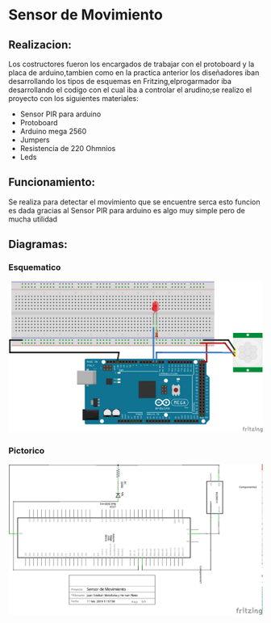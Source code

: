 # Sensor de Movimiento
## Realizacion:
Los costructores fueron los encargados de trabajar con el protoboard y la placa de arduino,tambien como en la practica anterior los diseñadores iban desarrollando los tipos de esquemas en Fritzing,elprogarmador iba desarrollando el codigo con el cual iba a controlar el arudino;se realizo el proyecto con los siguientes materiales:
+ Sensor PIR para arduino
+ Protoboard
+ Arduino mega 2560
+ Jumpers
+ Resistencia de 220 Ohmnios
+ Leds
## Funcionamiento:
Se realiza para detectar el movimiento que se encuentre serca esto funcion es dada gracias al Sensor PIR para arduino es algo muy simple pero de mucha utilidad
## Diagramas:
### Esquematico
![7](https://github.com/germangarci/PROYECTO-GUIADO/blob/master/Images/Sensor%20de%20Movimiento%20Protoboard.png)
### Pictorico
![6](https://github.com/germangarci/PROYECTO-GUIADO/blob/master/Images/Sensor%20de%20Movimiento%20Esquematico.png)
